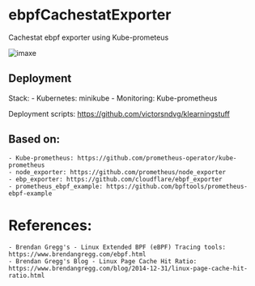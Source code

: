 # ebpfCachestatExporter
Cachestat ebpf exporter using Kube-prometeus 

![imaxe](https://user-images.githubusercontent.com/6474985/179368744-3c3c977d-26b7-4131-a882-78bf721f655e.png)


## Deployment

Stack:
    - Kubernetes: minikube
    - Monitoring: Kube-prometheus
    
Deployment scripts: https://github.com/victorsndvg/klearningstuff

## Based on:

    - Kube-prometheus: https://github.com/prometheus-operator/kube-prometheus
    - node_exporter: https://github.com/prometheus/node_exporter
    - ebp_exporter: https://github.com/cloudflare/ebpf_exporter
    - prometheus_ebpf_example: https://github.com/bpftools/prometheus-ebpf-example
    
# References:

    - Brendan Gregg's - Linux Extended BPF (eBPF) Tracing tools: https://www.brendangregg.com/ebpf.html
    - Brendan Gregg's Blog - Linux Page Cache Hit Ratio: https://www.brendangregg.com/blog/2014-12-31/linux-page-cache-hit-ratio.html

    

